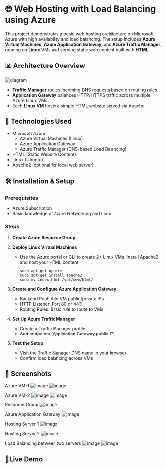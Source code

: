 # 🌐 Web Hosting with Load Balancing using Azure

This project demonstrates a basic web hosting architecture on Microsoft Azure with high availability and load balancing. The setup includes **Azure Virtual Machines**, **Azure Application Gateway**, and **Azure Traffic Manager**, running on **Linux** VMs and serving static web content built with **HTML**.

## 📊 Architecture Overview
![diagram](Images/diagram.jpg)

- **Traffic Manager** routes incoming DNS requests based on routing rules.
- **Application Gateway** balances HTTP/HTTPS traffic across multiple Azure Linux VMs.
- Each **Linux VM** hosts a simple HTML website served via Apache

## 🧰 Technologies Used

- Microsoft Azure
  - Azure Virtual Machines (Linux)
  - Azure Application Gateway
  - Azure Traffic Manager (DNS-based Load Balancing)
- HTML (Static Website Content)
- Linux (Ubuntu)
- Apache2 (optional for local web server)

## 🛠️ Installation & Setup

### Prerequisites

- Azure Subscription
- Basic knowledge of Azure Networking and Linux

### Steps

1. **Create Azure Resource Group**
2. **Deploy Linux Virtual Machines**
   - Use the Azure portal or CLI to create 2+ Linux VMs. Install Apache2 and host your HTML content
     ```
     sudo apt-get update
     sudo apt-get install apache2
     sudo mv index.html /var/www/html/
     ```
3. **Create and Configure Azure Application Gateway**
   - Backend Pool: Add VM public/private IPs
   - HTTP Listener: Port 80 or 443
   - Routing Rules: Basic rule to route to VMs

4. **Set Up Azure Traffic Manager**
   - Create a Traffic Manager profile
   - Add endpoints (Application Gateway public IP)

5. **Test the Setup**
   - Visit the Traffic Manager DNS name in your browser
   - Confirm load balancing across VMs

## 📸 Screenshots

Azure VM-1
![image](Images/vm1.png)
![image](Images/vm1cli.png)

Azure VM-2
![image](Images/vm2.png)
![image](Images/vm2cli.png)

Resource Group
![image](Images/rg.png)

Azure Application Gateway
![image](Images/gateway.png)

Hosting Server 1
![image](Images/server1.png)

Hosting Server 2
![image](Images/server2.png)

Load Balancing between two servers
![image](Images/ags1.png)
![image](Images/ags2.png)

## 🔗Live Demo


